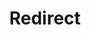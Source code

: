 ﻿---
layout: src/layouts/Redirect.astro
title: Redirect
redirect: https://octopus.com/docs/projects/variables/output-variables
pubDate:  2023-01-01
navSearch: false
navSitemap: false
navMenu: false
---
